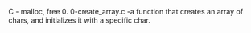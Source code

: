 C - malloc, free
  0. 0-create_array.c -a function that creates an array of chars, and initializes it with a specific char.
